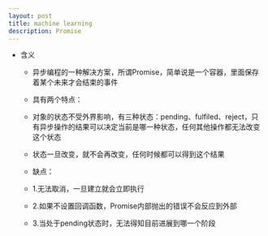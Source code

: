 ```yaml
---
layout: post
title: machine learning
description: Promise
---
```


- 含义
  - 异步编程的一种解决方案，所谓Promise，简单说是一个容器，里面保存着某个未来才会结束的事件
  - 具有两个特点：
   - 对象的状态不受外界影响，有三种状态：pending、fulfiled、reject，只有异步操作的结果可以决定当前是哪一种状态，任何其他操作都无法改变这个状态
   - 状态一旦改变，就不会再改变，任何时候都可以得到这个结果

   - 缺点：
    - 1.无法取消，一旦建立就会立即执行
    - 2.如果不设置回调函数，Promise内部抛出的错误不会反应到外部
    - 3.当处于pending状态时，无法得知目前进展到哪一个阶段







